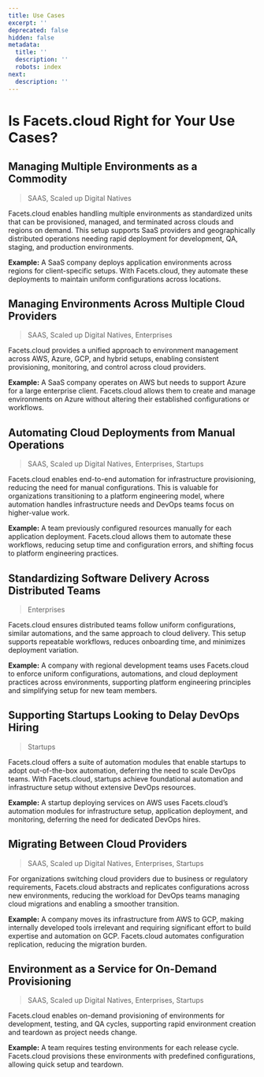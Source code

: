 ```yaml
---
title: Use Cases
excerpt: ''
deprecated: false
hidden: false
metadata:
  title: ''
  description: ''
  robots: index
next:
  description: ''
---
```

# Is Facets.cloud Right for Your Use Cases?

## Managing Multiple Environments as a Commodity

> SAAS, Scaled up Digital Natives

Facets.cloud enables handling multiple environments as standardized units that can be provisioned, managed, and terminated across clouds and regions on demand. This setup supports SaaS providers and geographically distributed operations needing rapid deployment for development, QA, staging, and production environments.

**Example:** A SaaS company deploys application environments across regions for client-specific setups. With Facets.cloud, they automate these deployments to maintain uniform configurations across locations.

## Managing Environments Across Multiple Cloud Providers

> SAAS, Scaled up Digital Natives, Enterprises

Facets.cloud provides a unified approach to environment management across AWS, Azure, GCP, and hybrid setups, enabling consistent provisioning, monitoring, and control across cloud providers.

**Example:** A SaaS company operates on AWS but needs to support Azure for a large enterprise client. Facets.cloud allows them to create and manage environments on Azure without altering their established configurations or workflows.

## Automating Cloud Deployments from Manual Operations

> SAAS, Scaled up Digital Natives, Enterprises, Startups

Facets.cloud enables end-to-end automation for infrastructure provisioning, reducing the need for manual configurations. This is valuable for organizations transitioning to a platform engineering model, where automation handles infrastructure needs and DevOps teams focus on higher-value work.

**Example:** A team previously configured resources manually for each application deployment. Facets.cloud allows them to automate these workflows, reducing setup time and configuration errors, and shifting focus to platform engineering practices.

## Standardizing Software Delivery Across Distributed Teams

> Enterprises

Facets.cloud ensures distributed teams follow uniform configurations, similar automations, and the same approach to cloud delivery. This setup supports repeatable workflows, reduces onboarding time, and minimizes deployment variation.

**Example:** A company with regional development teams uses Facets.cloud to enforce uniform configurations, automations, and cloud deployment practices across environments, supporting platform engineering principles and simplifying setup for new team members.

## Supporting Startups Looking to Delay DevOps Hiring

> Startups

Facets.cloud offers a suite of automation modules that enable startups to adopt out-of-the-box automation, deferring the need to scale DevOps teams. With Facets.cloud, startups achieve foundational automation and infrastructure setup without extensive DevOps resources.

**Example:** A startup deploying services on AWS uses Facets.cloud’s automation modules for infrastructure setup, application deployment, and monitoring, deferring the need for dedicated DevOps hires.

## Migrating Between Cloud Providers

> SAAS, Scaled up Digital Natives, Enterprises, Startups

For organizations switching cloud providers due to business or regulatory requirements, Facets.cloud abstracts and replicates configurations across new environments, reducing the workload for DevOps teams managing cloud migrations and enabling a smoother transition.

**Example:** A company moves its infrastructure from AWS to GCP, making internally developed tools irrelevant and requiring significant effort to build expertise and automation on GCP. Facets.cloud automates configuration replication, reducing the migration burden.

## Environment as a Service for On-Demand Provisioning

> SAAS, Scaled up Digital Natives, Enterprises, Startups

Facets.cloud enables on-demand provisioning of environments for development, testing, and QA cycles, supporting rapid environment creation and teardown as project needs change.

**Example:** A team requires testing environments for each release cycle. Facets.cloud provisions these environments with predefined configurations, allowing quick setup and teardown.

